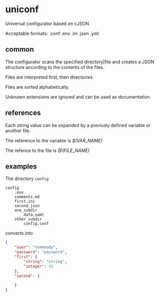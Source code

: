 # uniconf

Universal configurator based on cJSON

Acceptable formats:
 .conf
 .env
 .ini
 .json
 .yml

## common

The configurator scans the specified directory|file and creates a JSON structure according to the contents of the files.

Files are interpreted first, then directories.

Files are sorted alphabetically.

Unknown extensions are ignored and can be used as documentation.

## references

Each string value can be expanded by a previusly defined variable or another file.

The reference to the variable is _$(VAR_NAME)_

The refence to the file is _@(FILE_NAME)_

## examples

The directory `config`
```
config
    .env
    comments.md
    first.ini
    second.json
    one_subdir
        data.yaml
    other_subdir
        config.conf
```
converts into
``` json
{
    "user": "somebody",
    "password": "password",
    "first": {
        "string": "string",
        "integer": 42
    },
    "second": {
        
    }
}
```

